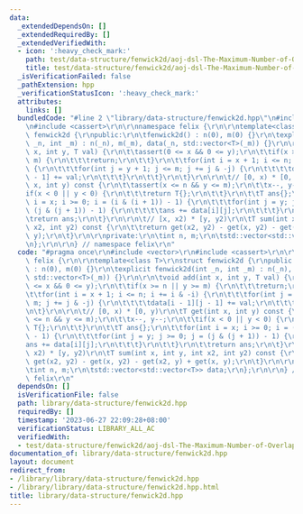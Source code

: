 ```yaml
---
data:
  _extendedDependsOn: []
  _extendedRequiredBy: []
  _extendedVerifiedWith:
  - icon: ':heavy_check_mark:'
    path: test/data-structure/fenwick2d/aoj-dsl-The-Maximum-Number-of-Overlaps.test.cpp
    title: test/data-structure/fenwick2d/aoj-dsl-The-Maximum-Number-of-Overlaps.test.cpp
  _isVerificationFailed: false
  _pathExtension: hpp
  _verificationStatusIcon: ':heavy_check_mark:'
  attributes:
    links: []
  bundledCode: "#line 2 \"library/data-structure/fenwick2d.hpp\"\n#include <vector>\r\
    \n#include <cassert>\r\n\r\nnamespace felix {\r\n\r\ntemplate<class T>\r\nstruct\
    \ fenwick2d {\r\npublic:\r\n\tfenwick2d() : n(0), m(0) {}\r\n\texplicit fenwick2d(int\
    \ _n, int _m) : n(_n), m(_m), data(_n, std::vector<T>(_m)) {}\r\n\r\n\tvoid add(int\
    \ x, int y, T val) {\r\n\t\tassert(0 <= x && 0 <= y);\r\n\t\tif(x >= n || y >=\
    \ m) {\r\n\t\t\treturn;\r\n\t\t}\r\n\t\tfor(int i = x + 1; i <= n; i += i & -i)\
    \ {\r\n\t\t\tfor(int j = y + 1; j <= m; j += j & -j) {\r\n\t\t\t\tdata[i - 1][j\
    \ - 1] += val;\r\n\t\t\t}\r\n\t\t}\r\n\t}\r\n\r\n\t// [0, x) * [0, y)\r\n\tT get(int\
    \ x, int y) const {\r\n\t\tassert(x <= n && y <= m);\r\n\t\tx--, y--;\r\n\t\t\
    if(x < 0 || y < 0) {\r\n\t\t\treturn T{};\r\n\t\t}\r\n\t\tT ans{};\r\n\t\tfor(int\
    \ i = x; i >= 0; i = (i & (i + 1)) - 1) {\r\n\t\t\tfor(int j = y; j >= 0; j =\
    \ (j & (j + 1)) - 1) {\r\n\t\t\t\tans += data[i][j];\r\n\t\t\t}\r\n\t\t}\r\n\t\
    \treturn ans;\r\n\t}\r\n\r\n\t// [x, x2) * [y, y2)\r\n\tT sum(int x, int y, int\
    \ x2, int y2) const {\r\n\t\treturn get(x2, y2) - get(x, y2) - get(x2, y) + get(x,\
    \ y);\r\n\t}\r\n\r\nprivate:\r\n\tint n, m;\r\n\tstd::vector<std::vector<T>> data;\r\
    \n};\r\n\r\n} // namespace felix\r\n"
  code: "#pragma once\r\n#include <vector>\r\n#include <cassert>\r\n\r\nnamespace\
    \ felix {\r\n\r\ntemplate<class T>\r\nstruct fenwick2d {\r\npublic:\r\n\tfenwick2d()\
    \ : n(0), m(0) {}\r\n\texplicit fenwick2d(int _n, int _m) : n(_n), m(_m), data(_n,\
    \ std::vector<T>(_m)) {}\r\n\r\n\tvoid add(int x, int y, T val) {\r\n\t\tassert(0\
    \ <= x && 0 <= y);\r\n\t\tif(x >= n || y >= m) {\r\n\t\t\treturn;\r\n\t\t}\r\n\
    \t\tfor(int i = x + 1; i <= n; i += i & -i) {\r\n\t\t\tfor(int j = y + 1; j <=\
    \ m; j += j & -j) {\r\n\t\t\t\tdata[i - 1][j - 1] += val;\r\n\t\t\t}\r\n\t\t}\r\
    \n\t}\r\n\r\n\t// [0, x) * [0, y)\r\n\tT get(int x, int y) const {\r\n\t\tassert(x\
    \ <= n && y <= m);\r\n\t\tx--, y--;\r\n\t\tif(x < 0 || y < 0) {\r\n\t\t\treturn\
    \ T{};\r\n\t\t}\r\n\t\tT ans{};\r\n\t\tfor(int i = x; i >= 0; i = (i & (i + 1))\
    \ - 1) {\r\n\t\t\tfor(int j = y; j >= 0; j = (j & (j + 1)) - 1) {\r\n\t\t\t\t\
    ans += data[i][j];\r\n\t\t\t}\r\n\t\t}\r\n\t\treturn ans;\r\n\t}\r\n\r\n\t// [x,\
    \ x2) * [y, y2)\r\n\tT sum(int x, int y, int x2, int y2) const {\r\n\t\treturn\
    \ get(x2, y2) - get(x, y2) - get(x2, y) + get(x, y);\r\n\t}\r\n\r\nprivate:\r\n\
    \tint n, m;\r\n\tstd::vector<std::vector<T>> data;\r\n};\r\n\r\n} // namespace\
    \ felix\r\n"
  dependsOn: []
  isVerificationFile: false
  path: library/data-structure/fenwick2d.hpp
  requiredBy: []
  timestamp: '2023-06-27 22:09:28+08:00'
  verificationStatus: LIBRARY_ALL_AC
  verifiedWith:
  - test/data-structure/fenwick2d/aoj-dsl-The-Maximum-Number-of-Overlaps.test.cpp
documentation_of: library/data-structure/fenwick2d.hpp
layout: document
redirect_from:
- /library/library/data-structure/fenwick2d.hpp
- /library/library/data-structure/fenwick2d.hpp.html
title: library/data-structure/fenwick2d.hpp
---
```

